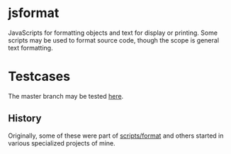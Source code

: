 # jsformat
JavaScripts for formatting objects and text for display or printing. Some scripts may be used to format source code, though the scope is general text formatting.

# Testcases
The master branch may be tested [here](https://quasic.github.io/jsformat/Testcases.html).

## History
Originally, some of these were part of [scripts/format](//github.com/Quasic/scripts) and others started in various specialized projects of mine.
